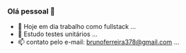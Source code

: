 ### Olá pessoal 👋

- 🔭 Hoje em dia trabalho como fullstack ...
- 🌱 Estudo testes unitários ...
- 📫 contato pelo e-mail: brunoferreira378@gmail.com ...
